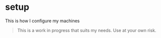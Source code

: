 # setup
This is how I configure my machines

> This is a work in progress that suits my needs.
> Use at your own risk.
